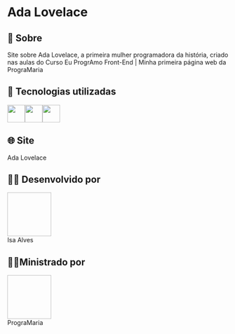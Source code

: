 # Ada Lovelace 

## :receipt: Sobre
Site sobre Ada Lovelace, a primeira mulher programadora da história, criado nas aulas do Curso Eu ProgrAmo Front-End | Minha primeira página web da PrograMaria

## 🚀 Tecnologias utilizadas
<img src="https://cdn.jsdelivr.net/gh/devicons/devicon@latest/icons/javascript/javascript-original.svg" width="40" height="40"/><img src="https://cdn.jsdelivr.net/gh/devicons/devicon@latest/icons/css3/css3-original.svg" width="40" height="40"/><img src="https://cdn.jsdelivr.net/gh/devicons/devicon@latest/icons/html5/html5-original.svg" width="40" height="40"/>

## 🌐 Site
<a src="https://isalvesb.github.io/siteada/">Ada Lovelace</a>


## 👩‍💻 Desenvolvido por
<img href="https://github.com/user-attachments/assets/7b5bb013-63ad-4e3e-b595-13ac0c76760f" width="100" height="100"> <br>
Isa Alves



## 👩‍🏫Ministrado por
<img href="https://images.sympla.com.br/65eb7b34448e1.png" width="100" height="100"> <br>
<a src="https://www.programaria.org/">PrograMaria</a>
